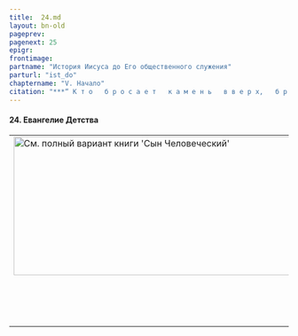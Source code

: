 ```yaml
---
title:  24.md 
layout: bn-old
pageprev: 
pagenext: 25
epigr: 
frontimage: 
partname: "История Иисуса до Его общественного служения"
parturl: "ist_do"
chaptername: "V. Начало"
citation: "***“ К т о   б р о с а е т   к а м е н ь   в в е р х,   б р о с а е т   е г о   н а   с в о ю   г о л о в у \[...\].   К т о   р о е т   я м у,   с а м   у п а д е т   в   н е е;   и   к т о   с т а в и т   с е т ь,   с а м   б у д е т   у л о в л е н   е ю ”*<br>   (Сир.27:28-29).**"
---
```




#### 24\. Евангелие Детства

<table>
<colgroup>
<col style="width: 100%" />
</colgroup>
<tbody>
<tr class="odd">
<td><a href="archiv_p.htm"><img src="img/poln_var.jpg" width="750" height="250" alt="См. полный вариант книги &#39;Сын Человеческий&#39;" /></a>
<p>       </p>
<p> </p></td>
</tr>
</tbody>
</table>


